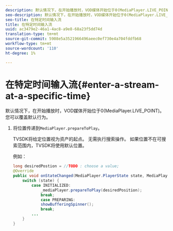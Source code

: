 ```yaml
---
description: 默认情况下，在开始播放时，VOD媒体开始位于0(MediaPlayer.LIVE_POINT)。 您可以覆盖默认行为。
seo-description: 默认情况下，在开始播放时，VOD媒体开始位于0(MediaPlayer.LIVE_POINT)。 您可以覆盖默认行为。
seo-title: 在特定时间输入流
title: 在特定时间输入流
uuid: ac3479e2-46a1-4ac8-a9e8-68a23f5dd74d
translation-type: tm+mt
source-git-commit: 5908e5a3521966496aeec0ef730e4a704fddfb68
workflow-type: tm+mt
source-wordcount: '110'
ht-degree: 1%

---
```



# 在特定时间输入流{#enter-a-stream-at-a-specific-time}

默认情况下，在开始播放时，VOD媒体开始位于0(MediaPlayer.LIVE_POINT)。 您可以覆盖默认行为。

1. 将位置传递到`MediaPlayer.prepareToPlay`。

   TVSDK将给定位置视为资产的起点。 无需执行搜索操作。 如果位置不在可搜索范围内，TVSDK将使用默认位置。

   例如：

   ```java
   long desiredPostion = //TODO : choose a value; 
   @Override 
   public void onStateChanged(MediaPlayer.PlayerState state, MediaPlayerNotification notification) { 
       switch (state) { 
           case INITIALIZED: 
               _mediaPlayer.prepareToPlay(desiredPosition); 
               break; 
               case PREPARING: 
               showBufferingSpinner(); 
               break; 
           ... 
       } 
   } 
   ```

